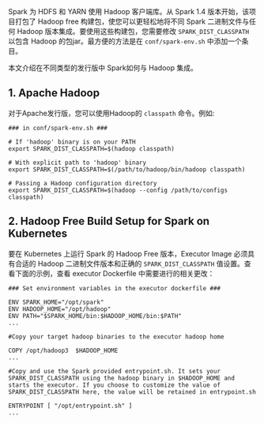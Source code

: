 Spark 为 HDFS 和 YARN 使用 Hadoop 客户端库。从 Spark 1.4 版本开始，该项目打包了 Hadoop free 构建包，使您可以更轻松地将不同 Spark 二进制文件与任何 Hadoop 版本集成。要使用这些构建包，您需要修改 `SPARK_DIST_CLASSPATH` 以包含 Hadoop 的包jar。最方便的方法是在 `conf/spark-env.sh` 中添加一个条目。

本文介绍在不同类型的发行版中 Spark如何与 Hadoop 集成。

## 1. Apache Hadoop

对于Apache发行版，您可以使用Hadoop的 `classpath` 命令。例如:
```
### in conf/spark-env.sh ###

# If 'hadoop' binary is on your PATH
export SPARK_DIST_CLASSPATH=$(hadoop classpath)

# With explicit path to 'hadoop' binary
export SPARK_DIST_CLASSPATH=$(/path/to/hadoop/bin/hadoop classpath)

# Passing a Hadoop configuration directory
export SPARK_DIST_CLASSPATH=$(hadoop --config /path/to/configs classpath)
```
## 2. Hadoop Free Build Setup for Spark on Kubernetes

要在 Kubernetes 上运行 Spark 的 Hadoop Free 版本，Executor Image 必须具有合适的 Hadoop 二进制文件版本和正确的 `SPARK_DIST_CLASSPATH` 值设置。查看下面的示例，查看 executor Dockerfile 中需要进行的相关更改：
```
### Set environment variables in the executor dockerfile ###

ENV SPARK_HOME="/opt/spark"  
ENV HADOOP_HOME="/opt/hadoop"  
ENV PATH="$SPARK_HOME/bin:$HADOOP_HOME/bin:$PATH"  
...  

#Copy your target hadoop binaries to the executor hadoop home   

COPY /opt/hadoop3  $HADOOP_HOME  
...

#Copy and use the Spark provided entrypoint.sh. It sets your SPARK_DIST_CLASSPATH using the hadoop binary in $HADOOP_HOME and starts the executor. If you choose to customize the value of SPARK_DIST_CLASSPATH here, the value will be retained in entrypoint.sh

ENTRYPOINT [ "/opt/entrypoint.sh" ]
...  
```
